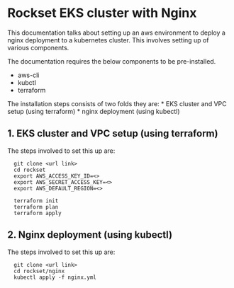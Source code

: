 # Rockset EKS cluster with Nginx

This documentation talks about setting up an aws environment to deploy a nginx deployment to a kubernetes cluster. This involves setting up of various components.

The documentation requires the below components to be pre-installed.
* aws-cli
* kubctl
* terraform

The installation steps consists of two folds they are:
      * EKS cluster and VPC setup (using terraform)
      * nginx deployment (using kubectl)

## 1. EKS cluster and  VPC setup (using terraform)

The steps involved to set this up are:


	  git clone <url link>
	  cd rockset
	  export AWS_ACCESS_KEY_ID=<>
	  export AWS_SECRET_ACCESS_KEY=<>
	  export AWS_DEFAULT_REGION=<>

	  terraform init
	  terraform plan
	  terraform apply

## 2. Nginx deployment (using kubectl)

The steps involved to set this up are:

	  git clone <url link>
	  cd rockset/nginx
	  kubectl apply -f nginx.yml

	  		
